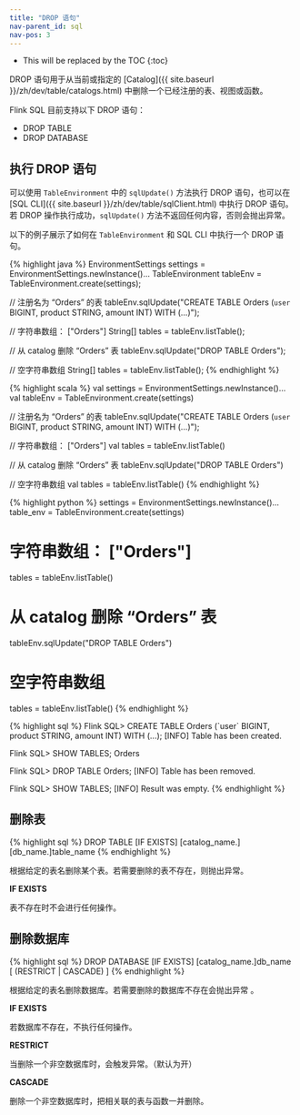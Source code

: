 ```yaml
---
title: "DROP 语句"
nav-parent_id: sql
nav-pos: 3
---
```

<!--
Licensed to the Apache Software Foundation (ASF) under one
or more contributor license agreements.  See the NOTICE file
distributed with this work for additional information
regarding copyright ownership.  The ASF licenses this file
to you under the Apache License, Version 2.0 (the
"License"); you may not use this file except in compliance
with the License.  You may obtain a copy of the License at

  http://www.apache.org/licenses/LICENSE-2.0

Unless required by applicable law or agreed to in writing,
software distributed under the License is distributed on an
"AS IS" BASIS, WITHOUT WARRANTIES OR CONDITIONS OF ANY
KIND, either express or implied.  See the License for the
specific language governing permissions and limitations
under the License.
-->

* This will be replaced by the TOC
{:toc}

DROP 语句用于从当前或指定的 [Catalog]({{ site.baseurl }}/zh/dev/table/catalogs.html) 中删除一个已经注册的表、视图或函数。

Flink SQL 目前支持以下 DROP 语句：

- DROP TABLE
- DROP DATABASE

## 执行 DROP 语句

可以使用 `TableEnvironment` 中的 `sqlUpdate()` 方法执行 DROP 语句，也可以在 [SQL CLI]({{ site.baseurl }}/zh/dev/table/sqlClient.html) 中执行 DROP 语句。 若 DROP 操作执行成功，`sqlUpdate()` 方法不返回任何内容，否则会抛出异常。

以下的例子展示了如何在 `TableEnvironment` 和  SQL CLI 中执行一个 DROP 语句。

<div class="codetabs" markdown="1">
<div data-lang="java" markdown="1">
{% highlight java %}
EnvironmentSettings settings = EnvironmentSettings.newInstance()...
TableEnvironment tableEnv = TableEnvironment.create(settings);

// 注册名为 “Orders” 的表
tableEnv.sqlUpdate("CREATE TABLE Orders (`user` BIGINT, product STRING, amount INT) WITH (...)");

// 字符串数组： ["Orders"]
String[] tables = tableEnv.listTable();

// 从 catalog 删除 “Orders” 表 
tableEnv.sqlUpdate("DROP TABLE Orders");

// 空字符串数组
String[] tables = tableEnv.listTable();
{% endhighlight %}
</div>

<div data-lang="scala" markdown="1">
{% highlight scala %}
val settings = EnvironmentSettings.newInstance()...
val tableEnv = TableEnvironment.create(settings)

// 注册名为 “Orders” 的表
tableEnv.sqlUpdate("CREATE TABLE Orders (`user` BIGINT, product STRING, amount INT) WITH (...)");

// 字符串数组： ["Orders"]
val tables = tableEnv.listTable()

// 从 catalog 删除 “Orders” 表 
tableEnv.sqlUpdate("DROP TABLE Orders")

// 空字符串数组
val tables = tableEnv.listTable()
{% endhighlight %}
</div>

<div data-lang="python" markdown="1">
{% highlight python %}
settings = EnvironmentSettings.newInstance()...
table_env = TableEnvironment.create(settings)

# 字符串数组： ["Orders"]
tables = tableEnv.listTable()

# 从 catalog 删除 “Orders” 表 
tableEnv.sqlUpdate("DROP TABLE Orders")

# 空字符串数组
tables = tableEnv.listTable()
{% endhighlight %}
</div>

<div data-lang="SQL CLI" markdown="1">
{% highlight sql %}
Flink SQL> CREATE TABLE Orders (`user` BIGINT, product STRING, amount INT) WITH (...);
[INFO] Table has been created.

Flink SQL> SHOW TABLES;
Orders

Flink SQL> DROP TABLE Orders;
[INFO] Table has been removed.

Flink SQL> SHOW TABLES;
[INFO] Result was empty.
{% endhighlight %}
</div>
</div>

## 删除表

{% highlight sql %}
DROP TABLE [IF EXISTS] [catalog_name.][db_name.]table_name
{% endhighlight %}

根据给定的表名删除某个表。若需要删除的表不存在，则抛出异常。

**IF EXISTS**

表不存在时不会进行任何操作。

## 删除数据库

{% highlight sql %}
DROP DATABASE [IF EXISTS] [catalog_name.]db_name [ (RESTRICT | CASCADE) ]
{% endhighlight %}

根据给定的表名删除数据库。若需要删除的数据库不存在会抛出异常 。

**IF EXISTS**

若数据库不存在，不执行任何操作。

**RESTRICT**

当删除一个非空数据库时，会触发异常。（默认为开）

**CASCADE**

删除一个非空数据库时，把相关联的表与函数一并删除。
